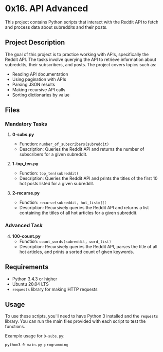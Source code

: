 # 0x16. API Advanced

This project contains Python scripts that interact with the Reddit API to fetch and process data about subreddits and their posts.

## Project Description

The goal of this project is to practice working with APIs, specifically the Reddit API. The tasks involve querying the API to retrieve information about subreddits, their subscribers, and posts. The project covers topics such as:

- Reading API documentation
- Using pagination with APIs
- Parsing JSON results
- Making recursive API calls
- Sorting dictionaries by value

## Files

### Mandatory Tasks

1. **0-subs.py**
   - Function: `number_of_subscribers(subreddit)`
   - Description: Queries the Reddit API and returns the number of subscribers for a given subreddit.

2. **1-top_ten.py**
   - Function: `top_ten(subreddit)`
   - Description: Queries the Reddit API and prints the titles of the first 10 hot posts listed for a given subreddit.

3. **2-recurse.py**
   - Function: `recurse(subreddit, hot_list=[])`
   - Description: Recursively queries the Reddit API and returns a list containing the titles of all hot articles for a given subreddit.

### Advanced Task

4. **100-count.py**
   - Function: `count_words(subreddit, word_list)`
   - Description: Recursively queries the Reddit API, parses the title of all hot articles, and prints a sorted count of given keywords.

## Requirements

- Python 3.4.3 or higher
- Ubuntu 20.04 LTS
- `requests` library for making HTTP requests

## Usage

To use these scripts, you'll need to have Python 3 installed and the `requests` library. You can run the main files provided with each script to test the functions.

Example usage for `0-subs.py`:

```bash
python3 0-main.py programming
